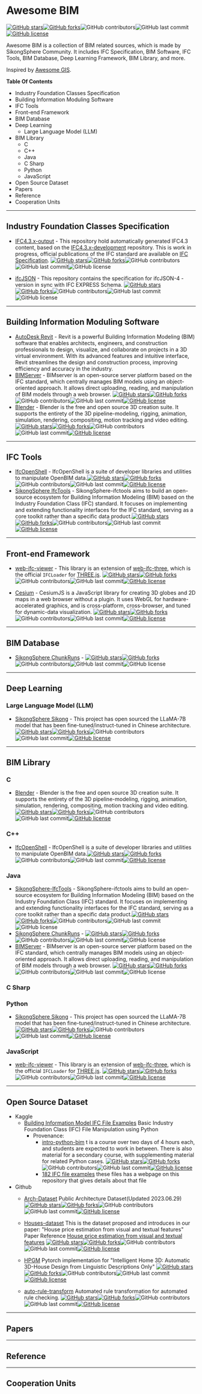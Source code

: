 # Awesome BIM

[![GitHub stars](https://img.shields.io/github/stars/SikongSphere/awesome-bim)](https://github.com/SikongSphere/awesome-bim/stargazers)[![GitHub forks](https://img.shields.io/github/forks/SikongSphere/awesome-bim)](https://github.com/SikongSphere/awesome-bim/network)![GitHub contributors](https://img.shields.io/github/contributors/SikongSphere/awesome-bim)![GitHub last commit](https://img.shields.io/github/last-commit/SikongSphere/awesome-bim)[![GitHub license](https://img.shields.io/github/license/SikongSphere/awesome-bim)](https://github.com/SikongSphere/awesome-bim/blob/master/LICENSE)

Awesome BIM is a collection of BIM related sources, which is made by SikongSphere Community. It includes IFC Specification, BIM Software, IFC Tools, BIM Database, Deep Learning Framework, BIM Library, and more.

Inspired by [Awesome GIS](https://github.com/sshuair/awesome-gis).

**Table Of Contents**

- Industry Foundation Classes Specification
- Building Information Moduling Software
- IFC Tools
- Front-end Framework
- BIM Database
- Deep Learning
  - Large Language Model (LLM)
- BIM Library
  - C
  - C++
  - Java
  - C Sharp
  - Python
  - JavaScript
- Open Source Dataset
- Papers
- Reference
- Cooperation Units

---

## Industry Foundation Classes Specification

- [IFC4.3.x-output](https://github.com/buildingSMART/IFC4.3.x-output) - This repository hold automatically generated IFC4.3 content, based on the [IFC4.3.x-development](https://github.com/buildingSMART/IFC4.3.x-development) repository. This is work in progress, official publications of the IFC standard are available on [IFC Specification](https://standards.buildingsmart.org/IFC/). [![GitHub stars](https://img.shields.io/github/stars/buildingSMART/IFC4.3.x-output)](https://github.com/buildingSMART/IFC4.3.x-output/stargazers)[![GitHub forks](https://img.shields.io/github/forks/buildingSMART/IFC4.3.x-output)](https://github.com/buildingSMART/IFC4.3.x-output/network)![GitHub contributors](https://img.shields.io/github/contributors/buildingSMART/IFC4.3.x-output)![GitHub last commit](https://img.shields.io/github/last-commit/buildingSMART/IFC4.3.x-output)![GitHub license](https://img.shields.io/github/license/buildingSMART/IFC4.3.x-output)

- [ifcJSON](https://github.com/buildingSMART/ifcJSON) - This repository contains the specification for ifcJSON-4 - version in sync with IFC EXPRESS Schema. [![GitHub stars](https://img.shields.io/github/stars/buildingSMART/ifcJSON)](https://github.com/buildingSMART/ifcJSON/stargazers)[![GitHub forks](https://img.shields.io/github/forks/buildingSMART/ifcJSON)](https://github.com/buildingSMART/ifcJSON/network)![GitHub contributors](https://img.shields.io/github/contributors/buildingSMART/ifcJSON)![GitHub last commit](https://img.shields.io/github/last-commit/buildingSMART/ifcJSON)![GitHub license](https://img.shields.io/github/license/buildingSMART/ifcJSON)

---

## Building Information Moduling Software

- [AutoDesk Revit](https://www.autodesk.com.cn/products/revit) - Revit is a powerful Building Information Modeling (BIM) software that enables architects, engineers, and construction professionals to design, visualize, and collaborate on projects in a 3D virtual environment. With its advanced features and intuitive interface, Revit streamlines the design and construction process, improving efficiency and accuracy in the industry.
- [BIMServer](https://github.com/opensourceBIM/BIMserver) -  BIMserver is an open-source server platform based on the IFC standard, which centrally manages BIM models using an object-oriented approach. It allows direct uploading, reading, and manipulation of BIM models through a web browser. [![GitHub stars](https://img.shields.io/github/stars/opensourceBIM/BIMserver)](https://github.com/blender/blender/stargazers)[![GitHub forks](https://img.shields.io/github/forks/opensourceBIM/BIMserver)](https://github.com/opensourceBIM/BIMserver/network)![GitHub contributors](https://img.shields.io/github/contributors/opensourceBIM/BIMserver)![GitHub last commit](https://img.shields.io/github/last-commit/opensourceBIM/BIMserver)[![GitHub license](https://img.shields.io/github/license/opensourceBIM/BIMserver)](https://github.com/opensourceBIM/BIMserver/blob/master/LICENSE)
- [Blender](https://github.com/blender/blender) - Blender is the free and open source 3D creation suite. It supports the entirety of the 3D pipeline-modeling, rigging, animation, simulation, rendering, compositing, motion tracking and video editing. [![GitHub stars](https://img.shields.io/github/stars/blender/blender)](https://github.com/blender/blender/stargazers)[![GitHub forks](https://img.shields.io/github/forks/IfcOpenShell/IfcOpenShell)](https://github.com/IfcOpenShell/IfcOpenShell/network)![GitHub contributors](https://img.shields.io/github/contributors/blender/blender)![GitHub last commit](https://img.shields.io/github/last-commit/blender/blender)[![GitHub license](https://img.shields.io/github/license/blender/blender)](https://github.com/blender/blender/blob/master/LICENSE)

---

## IFC Tools

- [IfcOpenShell](https://github.com/IfcOpenShell/IfcOpenShell) - IfcOpenShell is a suite of developer libraries and utilities to manipulate OpenBIM data.[![GitHub stars](https://img.shields.io/github/stars/IfcOpenShell/IfcOpenShell)](https://github.com/IfcOpenShell/IfcOpenShell/stargazers)[![GitHub forks](https://img.shields.io/github/forks/IfcOpenShell/IfcOpenShell)](https://github.com/IfcOpenShell/IfcOpenShell/network)![GitHub contributors](https://img.shields.io/github/contributors/IfcOpenShell/IfcOpenShell)![GitHub last commit](https://img.shields.io/github/last-commit/IfcOpenShell/IfcOpenShell)[![GitHub license](https://img.shields.io/github/license/IfcOpenShell/IfcOpenShell)](https://github.com/IfcOpenShell/IfcOpenShell/blob/master/LICENSE)
- [SikongSphere IfcTools](https://github.com/SikongSphere/sikongsphere-ifctools) - SikongSphere-ifctools aims to build an open-source ecosystem for Building Information Modeling (BIM) based on the Industry Foundation Class (IFC) standard. It focuses on implementing and extending functionality interfaces for the IFC standard, serving as a core toolkit rather than a specific data product.[![GitHub stars](https://img.shields.io/github/stars/SikongSphere/sikongsphere-ifctools)](https://github.com/IfcOpenShell/IfcOpenShell/stargazers)[![GitHub forks](https://img.shields.io/github/forks/SikongSphere/sikongsphere-ifctools)](https://github.com/IfcOpenShell/IfcOpenShell/network)![GitHub contributors](https://img.shields.io/github/contributors/SikongSphere/sikongsphere-ifctools)![GitHub last commit](https://img.shields.io/github/last-commit/SikongSphere/sikongsphere-ifctools)[![GitHub license](https://img.shields.io/github/license/SikongSphere/sikongsphere-ifctools)](https://github.com/SikongSphere/sikongsphere-ifctools/blob/master/LICENSE)

---

## Front-end Framework

- [web-ifc-viewer](https://github.com/IFCjs/web-ifc-viewer) - This library is an extension of [web-ifc-three](https://github.com/IFCjs/web-ifc-three), which is the official `IFCLoader` for [THREE.js](https://github.com/mrdoob/three.js/). [![GitHub stars](https://img.shields.io/github/stars/IFCjs/web-ifc-viewer)](https://github.com/IFCjs/web-ifc-viewer/stargazers)[![GitHub forks](https://img.shields.io/github/forks/IFCjs/web-ifc-viewer)](https://github.com/IFCjs/web-ifc-viewer/network)![GitHub contributors](https://img.shields.io/github/contributors/IFCjs/web-ifc-viewer)![GitHub last commit](https://img.shields.io/github/last-commit/IFCjs/web-ifc-viewer)[![GitHub license](https://img.shields.io/github/license/IFCjs/web-ifc-viewer)](https://github.com/IFCjs/web-ifc-viewer/blob/master/LICENSE)

- [Cesium](https://github.com/CesiumGS/cesium) - CesiumJS is a JavaScript library for creating 3D globes and 2D maps in a web browser without a plugin. It uses WebGL for hardware-accelerated graphics, and is cross-platform, cross-browser, and tuned for dynamic-data visualization. [![GitHub stars](https://img.shields.io/github/stars/CesiumGS/cesium)](https://github.com/CesiumGS/cesium/stargazers)[![GitHub forks](https://img.shields.io/github/forks/CesiumGS/cesium)](https://github.com/CesiumGS/cesium/network)![GitHub contributors](https://img.shields.io/github/contributors/CesiumGS/cesium)![GitHub last commit](https://img.shields.io/github/last-commit/CesiumGS/cesium)[![GitHub license](https://img.shields.io/github/license/CesiumGS/cesium)](https://github.com/CesiumGS/cesium/blob/master/LICENSE)
---

## BIM Database

- [SikongSphere ChunkRuns](https://github.com/SikongSphere/chunk-runs) -  [![GitHub stars](https://img.shields.io/github/stars/SikongSphere/chunk-runs)](https://github.com/IfcOpenShell/IfcOpenShell/stargazers)[![GitHub forks](https://img.shields.io/github/forks/SikongSphere/chunk-runs)](https://github.com/SikongSphere/chunk-runs/network)![GitHub contributors](https://img.shields.io/github/contributors/SikongSphere/sikongsphere-ifctools)![GitHub last commit](https://img.shields.io/github/last-commit/SikongSphere/chunk-runs)![GitHub license](https://img.shields.io/github/license/SikongSphere/chunk-runs)

---

## Deep Learning

### Large Language Model (LLM)

- [SikongSphere Sikong](https://github.com/SikongSphere/sikong) - This project has open sourced the LLaMA-7B model that has been fine-tuned/instruct-tuned in Chinese architecture.[![GitHub stars](https://img.shields.io/github/stars/SikongSphere/sikong)](https://github.com/IfcOpenShell/IfcOpenShell/stargazers)[![GitHub forks](https://img.shields.io/github/forks/SikongSphere/sikong)](https://github.com/IfcOpenShell/IfcOpenShell/network)![GitHub contributors](https://img.shields.io/github/contributors/SikongSphere/sikong)![GitHub last commit](https://img.shields.io/github/last-commit/SikongSphere/sikong)[![GitHub license](https://img.shields.io/github/license/SikongSphere/sikong)](https://github.com/SikongSphere/sikong/blob/master/LICENSE)

---

## BIM Library

### C

- [Blender](https://github.com/blender/blender) - Blender is the free and open source 3D creation suite. It supports the entirety of the 3D pipeline-modeling, rigging, animation, simulation, rendering, compositing, motion tracking and video editing.[![GitHub stars](https://img.shields.io/github/stars/blender/blender)](https://github.com/blender/blender/stargazers)[![GitHub forks](https://img.shields.io/github/forks/IfcOpenShell/IfcOpenShell)](https://github.com/IfcOpenShell/IfcOpenShell/network)![GitHub contributors](https://img.shields.io/github/contributors/blender/blender)![GitHub last commit](https://img.shields.io/github/last-commit/blender/blender)[![GitHub license](https://img.shields.io/github/license/blender/blender)](https://github.com/blender/blender/blob/master/LICENSE)

### C++

- [IfcOpenShell](https://github.com/IfcOpenShell/IfcOpenShell) - IfcOpenShell is a suite of developer libraries and utilities to manipulate OpenBIM data.[![GitHub stars](https://img.shields.io/github/stars/IfcOpenShell/IfcOpenShell)](https://github.com/IfcOpenShell/IfcOpenShell/stargazers)[![GitHub forks](https://img.shields.io/github/forks/IfcOpenShell/IfcOpenShell)](https://github.com/IfcOpenShell/IfcOpenShell/network)![GitHub contributors](https://img.shields.io/github/contributors/IfcOpenShell/IfcOpenShell)![GitHub last commit](https://img.shields.io/github/last-commit/IfcOpenShell/IfcOpenShell)[![GitHub license](https://img.shields.io/github/license/IfcOpenShell/IfcOpenShell)](https://github.com/IfcOpenShell/IfcOpenShell/blob/master/LICENSE)

### Java

- [SikongSphere-IfcTools](https://github.com/SikongSphere/sikongsphere-ifctools) - SikongSphere-ifctools aims to build an open-source ecosystem for Building Information Modeling (BIM) based on the Industry Foundation Class (IFC) standard. It focuses on implementing and extending functionality interfaces for the IFC standard, serving as a core toolkit rather than a specific data product.[![GitHub stars](https://img.shields.io/github/stars/SikongSphere/sikongsphere-ifctools)](https://github.com/IfcOpenShell/IfcOpenShell/stargazers)[![GitHub forks](https://img.shields.io/github/forks/SikongSphere/sikongsphere-ifctools)](https://github.com/SikongSphere/sikongsphere-ifctools/network)![GitHub contributors](https://img.shields.io/github/contributors/SikongSphere/sikongsphere-ifctools)![GitHub last commit](https://img.shields.io/github/last-commit/SikongSphere/sikongsphere-ifctools)![GitHub license](https://img.shields.io/github/license/SikongSphere/sikongsphere-ifctools)
- [SikongSphere ChunkRuns](https://github.com/SikongSphere/chunk-runs) -  [![GitHub stars](https://img.shields.io/github/stars/SikongSphere/chunk-runs)](https://github.com/IfcOpenShell/IfcOpenShell/stargazers)[![GitHub forks](https://img.shields.io/github/forks/SikongSphere/chunk-runs)](https://github.com/SikongSphere/chunk-runs/network)![GitHub contributors](https://img.shields.io/github/contributors/SikongSphere/sikongsphere-ifctools)![GitHub last commit](https://img.shields.io/github/last-commit/SikongSphere/chunk-runs)![GitHub license](https://img.shields.io/github/license/SikongSphere/chunk-runs)
- [BIMServer](https://github.com/opensourceBIM/BIMserver) -  BIMserver is an open-source server platform based on the IFC standard, which centrally manages BIM models using an object-oriented approach. It allows direct uploading, reading, and manipulation of BIM models through a web browser. [![GitHub stars](https://img.shields.io/github/stars/opensourceBIM/BIMserver)](https://github.com/blender/blender/stargazers)[![GitHub forks](https://img.shields.io/github/forks/opensourceBIM/BIMserver)](https://github.com/opensourceBIM/BIMserver/network)![GitHub contributors](https://img.shields.io/github/contributors/opensourceBIM/BIMserver)![GitHub last commit](https://img.shields.io/github/last-commit/opensourceBIM/BIMserver)![GitHub license](https://img.shields.io/github/license/opensourceBIM/BIMserver)

### C Sharp



### Python

- [SikongSphere Sikong](https://github.com/SikongSphere/sikong) - This project has open sourced the LLaMA-7B model that has been fine-tuned/instruct-tuned in Chinese architecture.[![GitHub stars](https://img.shields.io/github/stars/SikongSphere/sikong)](https://github.com/IfcOpenShell/IfcOpenShell/stargazers)[![GitHub forks](https://img.shields.io/github/forks/SikongSphere/sikong)](https://github.com/IfcOpenShell/IfcOpenShell/network)![GitHub contributors](https://img.shields.io/github/contributors/SikongSphere/sikong)![GitHub last commit](https://img.shields.io/github/last-commit/SikongSphere/sikong)[![GitHub license](https://img.shields.io/github/license/SikongSphere/sikong)](https://github.com/SikongSphere/sikong/blob/master/LICENSE)

### JavaScript

- [web-ifc-viewer](https://github.com/IFCjs/web-ifc-viewer) - This library is an extension of [web-ifc-three](https://github.com/IFCjs/web-ifc-three), which is the official `IFCLoader` for [THREE.js](https://github.com/mrdoob/three.js/). [![GitHub stars](https://img.shields.io/github/stars/IFCjs/web-ifc-viewer)](https://github.com/IfcOpenShell/IfcOpenShell/stargazers)[![GitHub forks](https://img.shields.io/github/forks/IFCjs/web-ifc-viewer)](https://github.com/IfcOpenShell/IfcOpenShell/network)![GitHub contributors](https://img.shields.io/github/contributors/IFCjs/web-ifc-viewer)![GitHub last commit](https://img.shields.io/github/last-commit/IFCjs/web-ifc-viewer)[![GitHub license](https://img.shields.io/github/license/IFCjs/web-ifc-viewer)](https://github.com/IFCjs/web-ifc-viewer/blob/master/LICENSE)

---

## Open Source Dataset

- Kaggle
  - [Building Information Model IFC File Examples](https://www.kaggle.com/datasets/claytonmiller/example-ifc-file) Basic Industry Foundation Class (IFC) File Manipulation using Python
    - Provenance:
      - [intro-python-bim](https://github.com/bimfag/intro-python-bim) t is a course over two days of 4 hours each, and students are expected to work in between. There is also material for a secondary course, with supplementing material for related Python cases. [![GitHub stars](https://img.shields.io/github/stars/bimfag/intro-python-bim)](https://github.com/bimfag/intro-python-bim/stargazers)[![GitHub forks](https://img.shields.io/github/forks/bimfag/intro-python-bim)](https://github.com/bimfag/intro-python-bim/network)![GitHub contributors](https://img.shields.io/github/contributors/bimfag/intro-python-bim)![GitHub last commit](https://img.shields.io/github/last-commit/bimfag/intro-python-bim)[![GitHub license](https://img.shields.io/github/license/bimfag/intro-python-bim)](https://github.com/bimfag/intro-python-bim/blob/master/LICENSE)
      - [182 IFC file examples](http://openifcmodel.cs.auckland.ac.nz/) these files has a webpage on this repository that gives details about that file
- Github
  - [Arch-Dataset](https://github.com/zhaoke2020/Arch-Dataset) Public Architecture Dataset(Updated 2023.06.29) [![GitHub stars](https://img.shields.io/github/stars/zhaoke2020/Arch-Dataset)](https://github.com/zhaoke2020/Arch-Dataset/stargazers)[![GitHub forks](https://img.shields.io/github/forks/zhaoke2020/Arch-Dataset)](https://github.com/zhaoke2020/Arch-Dataset/network)![GitHub contributors](https://img.shields.io/github/contributors/zhaoke2020/Arch-Dataset)![GitHub last commit](https://img.shields.io/github/last-commit/zhaoke2020/Arch-Dataset)[![GitHub license](https://img.shields.io/github/license/zhaoke2020/Arch-Dataset)](https://github.com/zhaoke2020/Arch-Dataset/blob/master/LICENSE)
  
  - [Houses-dataset](https://github.com/emanhamed/Houses-dataset) This is the dataset proposed and introduces in our paper: "House price estimation from visual and textual features" Paper Reference [House price estimation from visual and textual features](https://arxiv.org/pdf/1609.08399.pdf) [![GitHub stars](https://img.shields.io/github/stars/emanhamed/Houses-dataset)](https://github.com/emanhamed/Houses-dataset/stargazers)[![GitHub forks](https://img.shields.io/github/forks/emanhamed/Houses-dataset)](https://github.com/emanhamed/Houses-dataset/network)![GitHub contributors](https://img.shields.io/github/contributors/emanhamed/Houses-dataset)![GitHub last commit](https://img.shields.io/github/last-commit/emanhamed/Houses-dataset)[![GitHub license](https://img.shields.io/github/license/emanhamed/Houses-dataset)](https://github.com/emanhamed/Houses-dataset/blob/master/LICENSE)
  
  - [HPGM](https://github.com/chenqi008/HPGM) Pytorch implementation for "Intelligent Home 3D: Automatic 3D-House Design from Linguistic Descriptions Only" [![GitHub stars](https://img.shields.io/github/stars/chenqi008/HPGM)](https://github.com/chenqi008/HPGM/stargazers)[![GitHub forks](https://img.shields.io/github/forks/chenqi008/HPGM)](https://github.com/chenqi008/HPGM/network)![GitHub contributors](https://img.shields.io/github/contributors/chenqi008/HPGM)![GitHub last commit](https://img.shields.io/github/last-commit/chenqi008/HPGM)[![GitHub license](https://img.shields.io/github/license/chenqi008/HPGM)](https://github.com/chenqi008/HPGM/blob/master/LICENSE)
  
  - [auto-rule-transform](https://github.com/smartaec/auto-rule-transform) Automated rule transformation for automated rule checking. [![GitHub stars](https://img.shields.io/github/stars/smartaec/auto-rule-transform)](https://github.com/smartaec/auto-rule-transform/stargazers)[![GitHub forks](https://img.shields.io/github/forks/smartaec/auto-rule-transform)](https://github.com/smartaec/auto-rule-transform/network)![GitHub contributors](https://img.shields.io/github/contributors/smartaec/auto-rule-transform)![GitHub last commit](https://img.shields.io/github/last-commit/smartaec/auto-rule-transform)[![GitHub license](https://img.shields.io/github/license/smartaec/auto-rule-transform)](https://github.com/smartaec/auto-rule-transform/blob/master/LICENSE)
---

## Papers



---

## Reference



---

## Cooperation Units